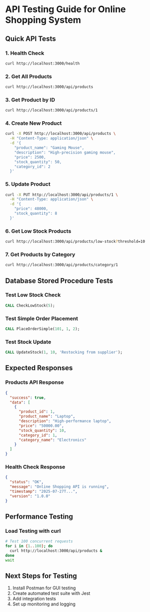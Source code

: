# API Testing Guide for Online Shopping System

## Quick API Tests

### 1. Health Check
```bash
curl http://localhost:3000/health
```

### 2. Get All Products
```bash
curl http://localhost:3000/api/products
```

### 3. Get Product by ID
```bash
curl http://localhost:3000/api/products/1
```

### 4. Create New Product
```bash
curl -X POST http://localhost:3000/api/products \
  -H "Content-Type: application/json" \
  -d '{
    "product_name": "Gaming Mouse",
    "description": "High-precision gaming mouse",
    "price": 2500,
    "stock_quantity": 50,
    "category_id": 2
  }'
```

### 5. Update Product
```bash
curl -X PUT http://localhost:3000/api/products/1 \
  -H "Content-Type: application/json" \
  -d '{
    "price": 48000,
    "stock_quantity": 8
  }'
```

### 6. Get Low Stock Products
```bash
curl http://localhost:3000/api/products/low-stock?threshold=10
```

### 7. Get Products by Category
```bash
curl http://localhost:3000/api/products/category/1
```

## Database Stored Procedure Tests

### Test Low Stock Check
```sql
CALL CheckLowStock(5);
```

### Test Simple Order Placement
```sql
CALL PlaceOrderSimple(101, 1, 2);
```

### Test Stock Update
```sql
CALL UpdateStock(1, 10, 'Restocking from supplier');
```

## Expected Responses

### Products API Response
```json
{
  "success": true,
  "data": [
    {
      "product_id": 1,
      "product_name": "Laptop",
      "description": "High-performance laptop",
      "price": "50000.00",
      "stock_quantity": 10,
      "category_id": 1,
      "category_name": "Electronics"
    }
  ]
}
```

### Health Check Response
```json
{
  "status": "OK",
  "message": "Online Shopping API is running",
  "timestamp": "2025-07-27T...",
  "version": "1.0.0"
}
```

## Performance Testing

### Load Testing with curl
```bash
# Test 100 concurrent requests
for i in {1..100}; do
  curl http://localhost:3000/api/products &
done
wait
```

## Next Steps for Testing
1. Install Postman for GUI testing
2. Create automated test suite with Jest
3. Add integration tests
4. Set up monitoring and logging
